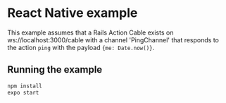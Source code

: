 # React Native example
This example assumes that a Rails Action Cable exists on ws://localhost:3000/cable with a channel 'PingChannel' that responds to the action `ping` with the payload `{me: Date.now()}`.

## Running the example
```bash
npm install
expo start
```